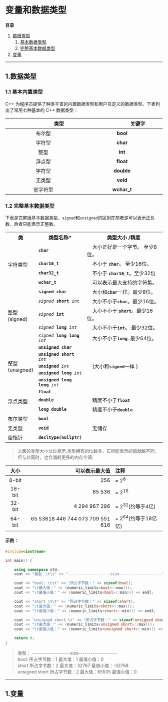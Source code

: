 # 变量和数据类型

**目录**
1. [数据类型](#type)
    1. [基本数据类型](#build_in_type)
    2. [完整基本数据类型](#complete)
2. [变量](#val)

---------

<a id="type"></a>
## 1.数据类型

### 1.1 基本内置类型
C++ 为程序员提供了种类丰富的内置数据类型和用户自定义的数据类型。下表列出了常用七种基本的 C++ 数据类型：  

|<img width="100"/>类型<img width="100"/>|<img width="100"/>关键字<img width="100"/>|  
|:-----:|  :----: |
| 布尔型| **bool** |
| 字符型| **char** |
| 整型  | **int**  |
| 浮点型|**float**  |
| 字符型| **double**|
| 无类型| **void**  |
| 宽字符型| **wchar_t**  |

<a id="complete"></a>
### 1.2 完整基本数据类型
下表是完整版基本数据类型，`signed`和`unsigned`的区别在前者是可以表示正负数，后者只能表示正整数。  
<table class="boxed">
<tr><th>类</th><th>类型名称*</th><th width="350" align="center">类型大小 /精度</th></tr>
    
<tr><td rowspan="4">字符类型</td>
    <td><code><b>char</b></code></td><td>&nbsp;&nbsp;&nbsp;&nbsp;大小正好是一个字节。 至少8位。 </td></tr>
    <tr><td><code><b>char16_t</b></code></td><td>&nbsp;&nbsp;&nbsp;&nbsp;不小于 <code><b>char</b></code>。 至少16位。</td></tr>
    <tr><td><code><b>char32_t</b></code></td><td>&nbsp;&nbsp;&nbsp;&nbsp;不小于 <code><b>char16_t</b></code>。至少32位</td></tr>
    <tr><td><code><b>wchar_t</b></code></td><td>&nbsp;&nbsp;&nbsp;&nbsp;可以表示最大支持的字符集。</td></tr>
    
<tr><td rowspan="5">整型(signed)</td>
    <td><code><b>signed char</b></code></td><td>&nbsp;&nbsp;&nbsp;&nbsp;大小和<code><b>char</b></code>一样。最少8位。</td></tr>
    <tr><td><code><i>signed</i> <b>short</b> <i>int</i></code></td><td>&nbsp;&nbsp;&nbsp;&nbsp;大小不小于<code><b>char</b></code>。最少16位。</td></tr>
    <tr><td><code><i>signed</i> <b>int</b></code></td><td>&nbsp;&nbsp;&nbsp;&nbsp;大小不小于 <code><b>short</b></code>。最少16位。</td></tr>
    <tr><td><code><i>signed</i> <b>long</b> <i>int</i></code></td><td>&nbsp;&nbsp;&nbsp;&nbsp;大小不小于<code><b>int</b></code>。 最少32位。</td></tr>
    <tr><td><code><i>signed</i> <b>long long</b> <i>int</i></code></td><td>&nbsp;&nbsp;&nbsp;&nbsp;大小不小于<code><b>long</b></code>. 最少64位。</td></tr>

<tr><td rowspan="5">整型(unsigned)</td>
    <td><code><b>unsigned char</b></code></td><td rowspan="5">&nbsp;&nbsp;&nbsp;&nbsp;(大小和<code><b>signed</b></code>一样 )</td></tr>
    <tr><td><code><b>unsigned short</b> <i>int</i></code></td></tr>
    <tr><td><code><b>unsigned</b> <i>int</i></code></td></tr>
    <tr><td><code><b>unsigned long</b> <i>int</i></code></td></tr>
    <tr><td><code><b>unsigned long long</b> <i>int</i></code></td></tr>
    
<tr><td rowspan="3">浮点类型</td><td><code><b>float</b></code></td><td></td></tr>
<tr><td><code><b>double</b></code></td><td>&nbsp;&nbsp;&nbsp;&nbsp;精度不小于<code><b>float</b></code></td></tr>
<tr><td><code><b>long double</b></code></td><td>&nbsp;&nbsp;&nbsp;&nbsp;精度不小于<code><b>double</b></code></td></tr>

<tr><td>布尔类型</td><td><code><b>bool</b></code></td><td></td></tr>

<tr><td>无类型</td><td><code><b>void</b></code></td><td>&nbsp;&nbsp;&nbsp;&nbsp;无储存 </td></tr>

<tr><td>空指针</td><td><code><b>decltype(nullptr)</b></code></td><td></td></tr>
</table>



>上面的类型大小以位表示,类型拥有的位越多，它所能表示的值就越不同，但与此同时，也会消耗更多的内存空间:  

|大小|可以表示最大值| 注释|
|:-----:|  ----: | :---- |
| 8-bit| 256 | = 2<sup>8</sup>|
| 16-bit|65 536 |= 2<sup>16</sup>|
| 32-bit|4 294 967 296	 |= 2<sup>32</sup>(约等于4亿)|
| 64-bit|65 53618 446 744 073 709 551 616|= 2<sup>64</sup>(约等于18亿亿)|

#### 示例：
```C++
#include<iostream>

int main() {

	using namespace std;
	cout << "类型：\t\t" << "-------------------size-------------------" << endl;

	cout << "bool: \t\t" << "所占字节数：" << sizeof(bool);
	cout << "\t最大值：" << (numeric_limits<bool>::max)();
	cout << "\t最值小值：" << (numeric_limits<bool>::min)() << endl;

	cout << "short \t\t" << "所占字节数：" << sizeof(short);
	cout << "\t最大值：" << (numeric_limits<short>::max)();
	cout << "\t最值小值：" << (numeric_limits<short>::min)() << endl;

	cout << "unsigned short \t" << "所占字节数：" << sizeof(unsigned short);
	cout << "\t最大值：" << (numeric_limits<unsigned short>::max)();
	cout << "\t最值小值：" << (numeric_limits<unsigned short>::min)() << endl;

	return 0;
}
```
>类型：          -------------------size-------------------  
>bool:           所占字节数：1   最大值：1       最值小值：0  
>short           所占字节数：2   最大值：32767   最值小值：-32768  
>unsigned short  所占字节数：2   最大值：65535   最值小值：0

-----------

<a id="vak"></a>
## 1.变量
